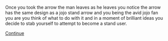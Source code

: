 Once you took the arrow the man leaves as he leaves you notice the arrow has the same design as a jojo stand arrow and you being the avid jojo fan you are you think of what to do with it and in a moment of brilliant ideas you decide to stab yourself to attempt to become a stand user.  

[Continue](wakeup2.md)  